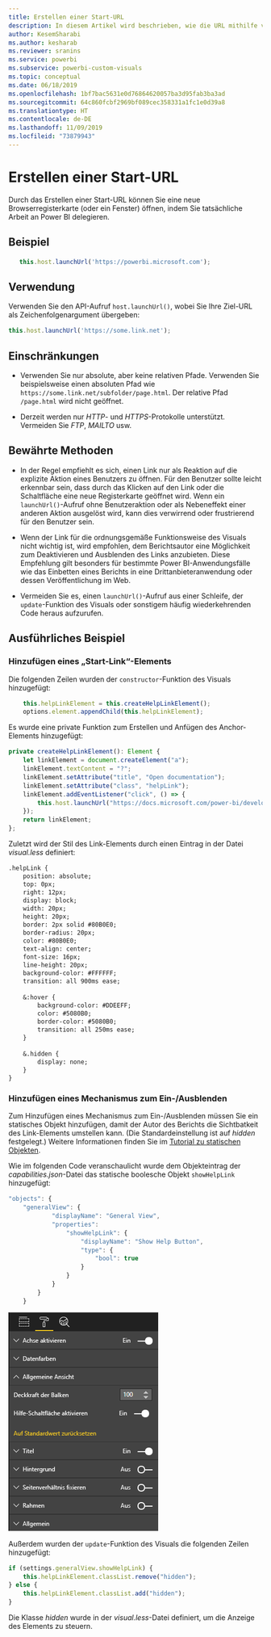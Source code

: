 ```yaml
---
title: Erstellen einer Start-URL
description: In diesem Artikel wird beschrieben, wie die URL mithilfe von Power BI-Visuals auf der neuen Registerkarte geöffnet werden kann.
author: KesemSharabi
ms.author: kesharab
ms.reviewer: sranins
ms.service: powerbi
ms.subservice: powerbi-custom-visuals
ms.topic: conceptual
ms.date: 06/18/2019
ms.openlocfilehash: 1bf7bac5631e0d76864620057ba3d95fab3ba3ad
ms.sourcegitcommit: 64c860fcbf2969bf089cec358331a1fc1e0d39a8
ms.translationtype: HT
ms.contentlocale: de-DE
ms.lasthandoff: 11/09/2019
ms.locfileid: "73879943"
---
```

# <a name="create-a-launch-url"></a>Erstellen einer Start-URL

Durch das Erstellen einer Start-URL können Sie eine neue Browserregisterkarte (oder ein Fenster) öffnen, indem Sie tatsächliche Arbeit an Power BI delegieren.

## <a name="sample"></a>Beispiel

```typescript
   this.host.launchUrl('https://powerbi.microsoft.com');
```

## <a name="usage"></a>Verwendung

Verwenden Sie den API-Aufruf `host.launchUrl()`, wobei Sie Ihre Ziel-URL als Zeichenfolgenargument übergeben:

```typescript
this.host.launchUrl('https://some.link.net');
```

## <a name="restrictions"></a>Einschränkungen

* Verwenden Sie nur absolute, aber keine relativen Pfade. Verwenden Sie beispielsweise einen absoluten Pfad wie `https://some.link.net/subfolder/page.html`. Der relative Pfad `/page.html` wird nicht geöffnet.

* Derzeit werden nur *HTTP*- und *HTTPS*-Protokolle unterstützt. Vermeiden Sie *FTP*, *MAILTO* usw.

## <a name="best-practices"></a>Bewährte Methoden

* In der Regel empfiehlt es sich, einen Link nur als Reaktion auf die explizite Aktion eines Benutzers zu öffnen. Für den Benutzer sollte leicht erkennbar sein, dass durch das Klicken auf den Link oder die Schaltfläche eine neue Registerkarte geöffnet wird. Wenn ein `launchUrl()`-Aufruf ohne Benutzeraktion oder als Nebeneffekt einer anderen Aktion ausgelöst wird, kann dies verwirrend oder frustrierend für den Benutzer sein.

* Wenn der Link für die ordnungsgemäße Funktionsweise des Visuals nicht wichtig ist, wird empfohlen, dem Berichtsautor eine Möglichkeit zum Deaktivieren und Ausblenden des Links anzubieten. Diese Empfehlung gilt besonders für bestimmte Power BI-Anwendungsfälle wie das Einbetten eines Berichts in eine Drittanbieteranwendung oder dessen Veröffentlichung im Web.

* Vermeiden Sie es, einen `launchUrl()`-Aufruf aus einer Schleife, der `update`-Funktion des Visuals oder sonstigem häufig wiederkehrenden Code heraus aufzurufen.

## <a name="a-step-by-step-example"></a>Ausführliches Beispiel

### <a name="add-a-link-launching-element"></a>Hinzufügen eines „Start-Link“-Elements

Die folgenden Zeilen wurden der `constructor`-Funktion des Visuals hinzugefügt:

```typescript
    this.helpLinkElement = this.createHelpLinkElement();
    options.element.appendChild(this.helpLinkElement);
```

Es wurde eine private Funktion zum Erstellen und Anfügen des Anchor-Elements hinzugefügt:

```typescript
private createHelpLinkElement(): Element {
    let linkElement = document.createElement("a");
    linkElement.textContent = "?";
    linkElement.setAttribute("title", "Open documentation");
    linkElement.setAttribute("class", "helpLink");
    linkElement.addEventListener("click", () => {
        this.host.launchUrl("https://docs.microsoft.com/power-bi/developer/visuals/custom-visual-develop-tutorial");
    });
    return linkElement;
};
```

Zuletzt wird der Stil des Link-Elements durch einen Eintrag in der Datei *visual.less* definiert:

```less
.helpLink {
    position: absolute;
    top: 0px;
    right: 12px;
    display: block;
    width: 20px;
    height: 20px;
    border: 2px solid #80B0E0;
    border-radius: 20px;
    color: #80B0E0;
    text-align: center;
    font-size: 16px;
    line-height: 20px;
    background-color: #FFFFFF;
    transition: all 900ms ease;

    &:hover {
        background-color: #DDEEFF;
        color: #5080B0;
        border-color: #5080B0;
        transition: all 250ms ease;
    }

    &.hidden {
        display: none;
    }
}
```

### <a name="add-a-toggling-mechanism"></a>Hinzufügen eines Mechanismus zum Ein-/Ausblenden

Zum Hinzufügen eines Mechanismus zum Ein-/Ausblenden müssen Sie ein statisches Objekt hinzufügen, damit der Autor des Berichts die Sichtbatkeit des Link-Elements umstellen kann. (Die Standardeinstellung ist auf *hidden* festgelegt.) Weitere Informationen finden Sie im [Tutorial zu statischen Objekten](https://microsoft.github.io/PowerBI-visuals/docs/concepts/objects-and-properties).

Wie im folgenden Code veranschaulicht wurde dem Objekteintrag der *capabilities.json*-Datei das statische boolesche Objekt `showHelpLink` hinzugefügt:

```typescript
"objects": {
    "generalView": {
            "displayName": "General View",
            "properties":
                "showHelpLink": {
                    "displayName": "Show Help Button",
                    "type": {
                        "bool": true
                    }
                }
            }
        }
    }
```

![Ein-/Ausblenden der Start-URL](./media/launchurl-toggle.png)

Außerdem wurden der `update`-Funktion des Visuals die folgenden Zeilen hinzugefügt:

```typescript
if (settings.generalView.showHelpLink) {
    this.helpLinkElement.classList.remove("hidden");
} else {
    this.helpLinkElement.classList.add("hidden");
}
```

Die Klasse *hidden* wurde in der *visual.less*-Datei definiert, um die Anzeige des Elements zu steuern.
